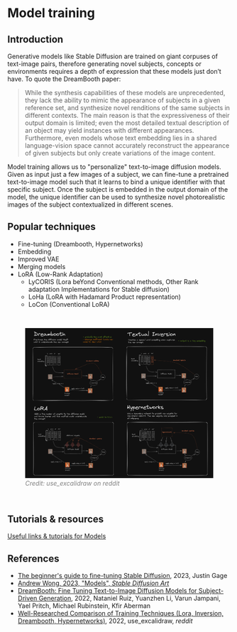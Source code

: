 # Model training

## Introduction

Generative models like Stable Diffusion are trained on giant corpuses of text-image pairs, therefore generating novel subjects, concepts or environments requires a depth of expression that these models just don’t have. To quote the DreamBooth paper:

> While the synthesis capabilities of these models are unprecedented, they lack the ability to mimic the appearance of subjects in a given reference set, and synthesize novel renditions of the same subjects in different contexts. The main reason is that the expressiveness of their output domain is limited; even the most detailed textual description of an object may yield instances with different appearances. Furthermore, even models whose text embedding lies in a shared language-vision space cannot accurately reconstruct the appearance of given subjects but only create variations of the image content.

Model training allows us to "personalize" text-to-image diffusion models. Given as input just a few images of a subject, we can fine-tune a pretrained text-to-image model such that it learns to bind a unique identifier with that specific subject. Once the subject is embedded in the output domain of the model, the unique identifier can be used to synthesize novel photorealistic images of the subject contextualized in different scenes.

## Popular techniques

- Fine-tuning (Dreambooth, Hypernetworks)
- Embedding
- Improved VAE
- Merging models
- LoRA (Low-Rank Adaptation)
  - LyCORIS (Lora beYond Conventional methods, Other Rank adaptation Implementations for Stable diffusion)
  - LoHa (LoRA with Hadamard Product representation)
  - LoCon (Conventional LoRA)

<br>
<figure>
  <img src="../../assets/lecture/comparison-of-training-techniques.png" width="800px">
  <figcaption style="color:grey; font-style: italic;">Credit: use_excalidraw on reddit</figcaption>
</figure>
<br>

## Tutorials & resources

[Useful links & tutorials for Models](../../resources/model_training.md)

## References

- [The beginner's guide to fine-tuning Stable Diffusion](https://octoml.ai/blog/the-beginners-guide-to-fine-tuning-stable-diffusion/), 2023, Justin Gage
- [Andrew Wong, 2023, "Models", _Stable Diffusion Art_](https://stable-diffusion-art.com/models/)
- [DreamBooth: Fine Tuning Text-to-Image Diffusion Models for Subject-Driven Generation](https://arxiv.org/abs/2208.12242), 2022, Nataniel Ruiz, Yuanzhen Li, Varun Jampani, Yael Pritch, Michael Rubinstein, Kfir Aberman
- [Well-Researched Comparison of Training Techniques (Lora, Inversion, Dreambooth, Hypernetworks)](https://www.reddit.com/r/StableDiffusion/comments/10cgxrx/wellresearched_comparison_of_training_techniques/), 2022, use_excalidraw, _reddit_
